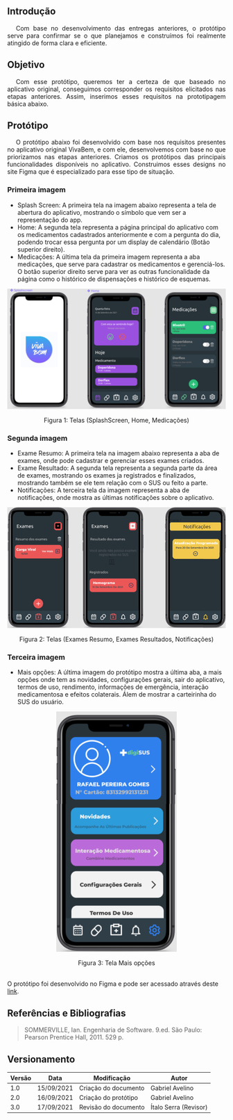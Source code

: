 ## <a>Introdução</a>

<p style="text-indent: 20px; text-align: justify">
Com base no desenvolvimento das entregas anteriores, o protótipo serve para confirmar se o que planejamos e construímos foi realmente atingido de forma clara e eficiente.
</p>


## <a>Objetivo</a>

<p style="text-indent: 20px; text-align: justify">
Com esse protótipo, queremos ter a certeza de que baseado no aplicativo original, conseguimos corresponder os requisitos elicitados nas etapas anteriores. Assim, inserimos esses requisitos na prototipagem básica abaixo.
</p>



## <a>Protótipo</a>

<p style="text-indent: 20px; text-align: justify">
O protótipo abaixo foi desenvolvido com base nos requisitos presentes no aplicativo original VivaBem, e com ele, desenvolvemos com base no que priorizamos nas etapas anteriores. Criamos os protótipos das principais funcionalidades disponíveis no aplicativo. Construimos esses designs no site <a>Figma</a> que é especializado para esse tipo de situação.
</p>

### <a>Primeira imagem</a>

- <a>Splash Screen:</a> A primeira tela na imagem abaixo representa a tela de abertura do aplicativo, mostrando o símbolo que vem ser a representação do app.
- <a>Home:</a> A segunda tela representa a página principal do aplicativo com os medicamentos cadastrados anteriormente e com a pergunta do dia, podendo trocar essa pergunta por um display de calendário (Botão superior direito).
- <a>Medicações:</a> A última tela da primeira imagem representa a aba medicações, que serve para cadastrar os medicamentos e gerenciá-los. O botão superior direito serve para ver as outras funcionalidade da página como o histórico de dispensações e histórico de esquemas.


<center>

![home](../../img/paginahome.png)

<figcaption>Figura 1: Telas (SplashScreen, Home, Medicações)</figcaption>
</center>



### <a>Segunda imagem</a>

- <a>Exame Resumo:</a> A primeira tela na imagem abaixo representa a aba de exames, onde pode cadastrar e gerenciar esses exames criados.
- <a>Exame Resultado:</a> A segunda tela representa a segunda parte da área de exames, mostrando os exames ja registrados e finalizados, mostrando também se ele tem relação com o SUS ou feito a parte.
- <a>Notificações:</a> A terceira tela da imagem representa a aba de notificações, onde mostra as últimas notificações sobre o aplicativo.

<center>

![exames](../../img/paginaexames.png)

<figcaption>Figura 2: Telas (Exames Resumo, Exames Resultados, Notificações)</figcaption>
</center>


### <a>Terceira imagem</a>

- <a>Mais opções:</a> A última imagem do protótipo mostra a última aba, a mais opções onde tem as novidades, configurações gerais, sair do aplicativo, termos de uso, rendimento, informações de emergência, interação medicamentosa e efeitos colaterais. Álem de mostrar a carteirinha do SUS do usuário.

<center>


![configurações](../../img/paginaopcoes.png)

<figcaption>Figura 3: Tela Mais opções</figcaption>
</center>

<br>



O protótipo foi desenvolvido no Figma e pode ser acessado através deste <a href='https://www.figma.com/file/bO96riH4QxhCmxWzkDSCuL/VivaBem?node-id=0%3A1' target='_blank'>link</a>.



## Referências e Bibliografias

> SOMMERVILLE, Ian. Engenharia de Software. 9.ed. São Paulo: Pearson Prentice Hall, 2011. 529 p.

## Versionamento

| Versão | Data | Modificação | Autor |
|--|--|--|--|
| 1.0 | 15/09/2021 | Criação do documento | Gabriel Avelino|
| 2.0 | 16/09/2021 | Criação do protótipo | Gabriel Avelino |
| 3.0 | 17/09/2021 | Revisão do documento| Ítalo Serra (Revisor) |